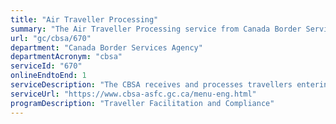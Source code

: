 ```yaml
---
title: "Air Traveller Processing"
summary: "The Air Traveller Processing service from Canada Border Services Agency is available end-to-end online, according to the GC Service Inventory."
url: "gc/cbsa/670"
department: "Canada Border Services Agency"
departmentAcronym: "cbsa"
serviceId: "670"
onlineEndtoEnd: 1
serviceDescription: "The CBSA receives and processes travellers entering at Canadian POEs via air mode."
serviceUrl: "https://www.cbsa-asfc.gc.ca/menu-eng.html"
programDescription: "Traveller Facilitation and Compliance"
---
```

